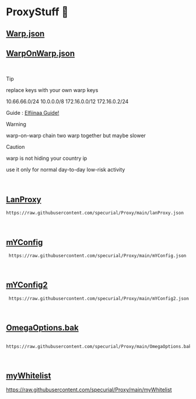# ProxyStuff :ghost:

## **[Warp.json](https://raw.githubusercontent.com/specurial/Proxy/main/Warp.json)**
## **[WarpOnWarp.json](https://raw.githubusercontent.com/specurial/Proxy/main/WarpOnWarp.json)**
<br />

> [!Tip]
> replace keys with your own warp keys
> 
> 10.66.66.0/24
> 10.0.0.0/8
> 172.16.0.0/12
> 172.16.0.2/24
>
>  Guide : [Elfiinaa Guide!](https://github.com/Elfiinaa/ConfigFiles/blob/main/WarpOnWarp.md)


> [!WARNING]
> warp-on-warp chain two warp together but maybe slower


> [!CAUTION]
> 
> warp is not hiding your country ip
>
> use it only for normal day-to-day low-risk activity
<br />

## **[LanProxy](https://github.com/specurial/Proxy/edit/main/lanProxy.json)**  

    https://raw.githubusercontent.com/specurial/Proxy/main/lanProxy.json  
<br />

## **[mYConfig](https://github.com/specurial/Proxy/edit/main/mYConfig.json)**  

     https://raw.githubusercontent.com/specurial/Proxy/main/mYConfig.json
<br />

## **[mYConfig2](https://github.com/specurial/Proxy/edit/main/mYConfig2.json)**  

     https://raw.githubusercontent.com/specurial/Proxy/main/mYConfig2.json
<br />
   
## **[OmegaOptions.bak](https://github.com/specurial/Proxy/edit/main/OmegaOptions.bak)**  

     https://raw.githubusercontent.com/specurial/Proxy/main/OmegaOptions.bak
<br />

## **[myWhitelist](https://github.com/specurial/Proxy/edit/main/myWhitelist)**  

 https://raw.githubusercontent.com/specurial/Proxy/main/myWhitelist

